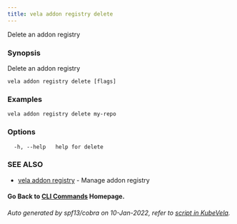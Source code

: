 ```yaml
---
title: vela addon registry delete
---
```


Delete an addon registry

### Synopsis

Delete an addon registry

```
vela addon registry delete [flags]
```

### Examples

```
vela addon registry delete my-repo 
```

### Options

```
  -h, --help   help for delete
```

### SEE ALSO

* [vela addon registry](vela_addon_registry)	 - Manage addon registry

#### Go Back to [CLI Commands](vela) Homepage.


###### Auto generated by spf13/cobra on 10-Jan-2022, refer to [script in KubeVela](https://github.com/oam-dev/kubevela/tree/master/hack/docgen).
